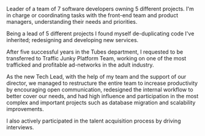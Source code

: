 Leader of a team of 7 software developers owning 5 different projects. I'm in charge or coordinating tasks with the front-end team and product managers, understanding their needs and priorities.

Being a lead of 5 different projects I found myself de-duplicating code I've inherited; redesigning and developing new services.

After five successful years in the Tubes department, I requested to be transferred to Traffic Junky Platform Team, working on one of the most trafficked and profitable ad-networks in the adult industry.

As the new Tech Lead, with the help of my team and the support of our director, we managed to restructure the entire team to increase productivity by encouraging open communication, redesigned the internal workflow to better cover our needs, and had high influence and participation in the most complex and important projects such as database migration and scalability improvements.

I also actively participated in the talent acquisition process by driving interviews.
